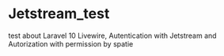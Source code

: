 # Jetstream_test
test about Laravel 10 Livewire, Autentication with Jetstream and Autorization with permission by spatie
